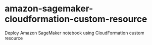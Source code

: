 # amazon-sagemaker-cloudformation-custom-resource
Deploy Amazon SageMaker notebook using CloudFormation custom resource
